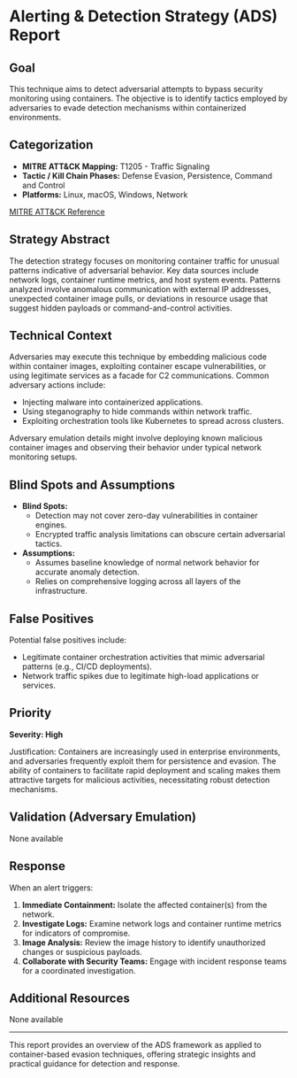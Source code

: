# Alerting & Detection Strategy (ADS) Report

## Goal
This technique aims to detect adversarial attempts to bypass security monitoring using containers. The objective is to identify tactics employed by adversaries to evade detection mechanisms within containerized environments.

## Categorization
- **MITRE ATT&CK Mapping:** T1205 - Traffic Signaling
- **Tactic / Kill Chain Phases:** Defense Evasion, Persistence, Command and Control
- **Platforms:** Linux, macOS, Windows, Network

[MITRE ATT&CK Reference](https://attack.mitre.org/techniques/T1205)

## Strategy Abstract
The detection strategy focuses on monitoring container traffic for unusual patterns indicative of adversarial behavior. Key data sources include network logs, container runtime metrics, and host system events. Patterns analyzed involve anomalous communication with external IP addresses, unexpected container image pulls, or deviations in resource usage that suggest hidden payloads or command-and-control activities.

## Technical Context
Adversaries may execute this technique by embedding malicious code within container images, exploiting container escape vulnerabilities, or using legitimate services as a facade for C2 communications. Common adversary actions include:
- Injecting malware into containerized applications.
- Using steganography to hide commands within network traffic.
- Exploiting orchestration tools like Kubernetes to spread across clusters.

Adversary emulation details might involve deploying known malicious container images and observing their behavior under typical network monitoring setups.

## Blind Spots and Assumptions
- **Blind Spots:** 
  - Detection may not cover zero-day vulnerabilities in container engines.
  - Encrypted traffic analysis limitations can obscure certain adversarial tactics.
- **Assumptions:**
  - Assumes baseline knowledge of normal network behavior for accurate anomaly detection.
  - Relies on comprehensive logging across all layers of the infrastructure.

## False Positives
Potential false positives include:
- Legitimate container orchestration activities that mimic adversarial patterns (e.g., CI/CD deployments).
- Network traffic spikes due to legitimate high-load applications or services.

## Priority
**Severity: High**

Justification: Containers are increasingly used in enterprise environments, and adversaries frequently exploit them for persistence and evasion. The ability of containers to facilitate rapid deployment and scaling makes them attractive targets for malicious activities, necessitating robust detection mechanisms.

## Validation (Adversary Emulation)
None available

## Response
When an alert triggers:
1. **Immediate Containment:** Isolate the affected container(s) from the network.
2. **Investigate Logs:** Examine network logs and container runtime metrics for indicators of compromise.
3. **Image Analysis:** Review the image history to identify unauthorized changes or suspicious payloads.
4. **Collaborate with Security Teams:** Engage with incident response teams for a coordinated investigation.

## Additional Resources
None available

---

This report provides an overview of the ADS framework as applied to container-based evasion techniques, offering strategic insights and practical guidance for detection and response.